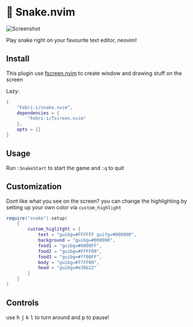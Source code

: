 

# 🐍 Snake.nvim

![Screenshot](https://i.imgur.com/aZrogh6.gif)

Play snake right on your favourite text editor, neovim!

## Install

This plugin use [fscreen.nvim](https://github.com/Febri-i/fscreen.nvim) to create window and drawing stuff on the screen

Lazy:


```lua
{
    "Febri-i/snake.nvim",
    dependencies = {
        "Febri-i/fscreen.nvim"
    },
    opts = {}
}
```

## Usage

Run ```:SnakeStart``` to start the game and ```:q``` to quit

## Customization

Dont like what you see on the screen? you can change the highlighting by setting up your own color via ```custom_highlight```

```lua
require("snake").setup(
    {
        custom_higlitght = {
            text = "guibg=#FFFFFF guifg=#000000",
            background = "guibg=#000000",
            food1 = "guibg=#0000FF",
            food2 = "guibg=#FFFF00",
            food3 = "guibg=#ff00FF",
            body = "guibg=#77FF00",
            head = "guibg=#e3bb22"
        }
    }
)
```
## Controls

use <kbd>h</kbd> <kbd>j</kbd> <kbd>k</kbd> <kbd>l</kbd> to turn around and <kbd>p</kbd> to pause!
